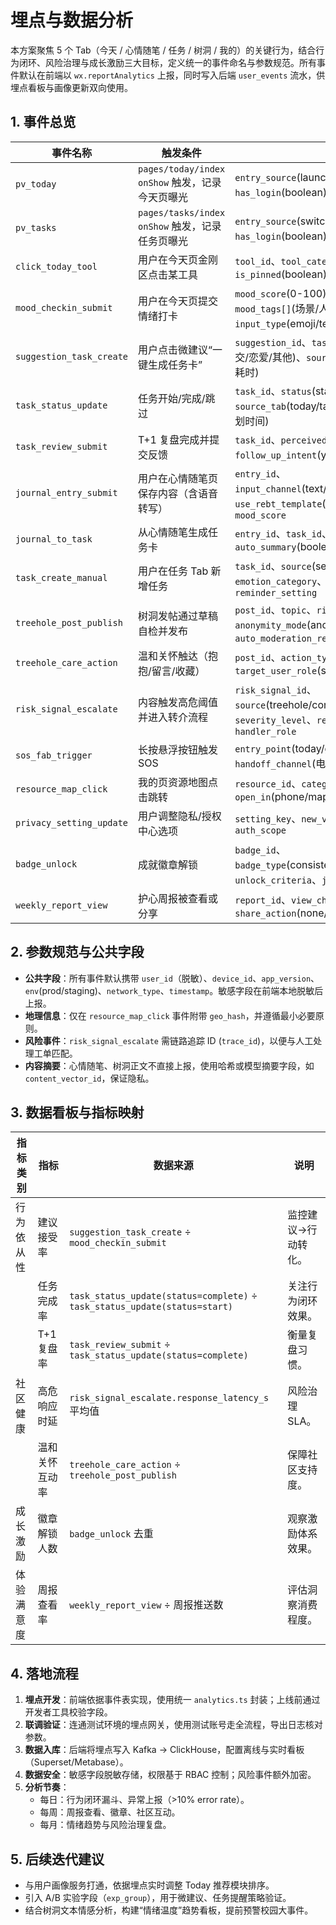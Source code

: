 ﻿# 埋点与数据分析

本方案聚焦 5 个 Tab（今天 / 心情随笔 / 任务 / 树洞 / 我的）的关键行为，结合行为闭环、风险治理与成长激励三大目标，定义统一的事件命名与参数规范。所有事件默认在前端以 `wx.reportAnalytics` 上报，同时写入后端 `user_events` 流水，供埋点看板与画像更新双向使用。

## 1. 事件总览

| 事件名称 | 触发条件 | 上报参数 |
| --- | --- | --- |
| `pv_today` | `pages/today/index` `onShow` 触发，记录今天页曝光 | `entry_source`(launch/switchTab/deeplink)、`has_login`(boolean)、`recommendation_bucket` |
| `pv_tasks` | `pages/tasks/index` `onShow` 触发，记录任务页曝光 | `entry_source`(switchTab/deeplink)、`has_login`(boolean)、`filter_applied`(boolean) |
| `click_today_tool` | 用户在今天页金刚区点击某工具 | `tool_id`、`tool_category`、`position`、`is_pinned`(boolean) |
| `mood_checkin_submit` | 用户在今天页提交情绪打卡 | `mood_score`(0-100)、`primary_emotion`、`mood_tags[]`(场景/人物/地点)、`input_type`(emoji/text)、`timestamp` |
| `suggestion_task_create` | 用户点击微建议“一键生成任务卡” | `suggestion_id`、`task_id`、`category`(学业/睡眠/社交/恋爱/其他)、`source`(AI/运营)、`latency_ms`(生成耗时) |
| `task_status_update` | 任务开始/完成/跳过 | `task_id`、`status`(start/complete/skip/defer)、`source_tab`(today/tasks)、`delay_minutes`(相对计划时间) |
| `task_review_submit` | T+1 复盘完成并提交反馈 | `task_id`、`perceived_effect`(scale)、`follow_up_intent`(yes/no)、`note_length` |
| `journal_entry_submit` | 用户在心情随笔页保存内容（含语音转写） | `entry_id`、`input_channel`(text/voice/image/template)、`use_rebt_template`(boolean)、`word_count`、`mood_score` |
| `journal_to_task` | 从心情随笔生成任务卡 | `entry_id`、`task_id`、`template_id`、`auto_summary`(boolean) |
| `task_create_manual` | 用户在任务 Tab 新增任务 | `task_id`、`source`(self/ai/template)、`emotion_category`、`est_duration`、`reminder_setting` |
| `treehole_post_publish` | 树洞发帖通过草稿自检并发布 | `post_id`、`topic`、`risk_score`(0-1)、`anonymity_mode`(anon/pseudonym)、`auto_moderation_result`(pass/review) |
| `treehole_care_action` | 温和关怀触达（抱抱/留言/收藏） | `post_id`、`action_type`(hug/reply/save/report)、`target_user_role`(self/peer/moderator) |
| `risk_signal_escalate` | 内容触发高危阈值并进入转介流程 | `risk_signal_id`、`source`(treehole/conversation/task_note)、`severity_level`、`response_latency_s`、`handler_role` |
| `sos_fab_trigger` | 长按悬浮按钮触发 SOS | `entry_point`(today/global)、`abort`(boolean)、`handoff_channel`(电话/IM) |
| `resource_map_click` | 我的页资源地图点击跳转 | `resource_id`、`category`(校内/热线/社团)、`open_in`(phone/map/miniprogram) |
| `privacy_setting_update` | 用户调整隐私/授权中心选项 | `setting_key`、`new_value`、`previous_value`、`auth_scope` |
| `badge_unlock` | 成就徽章解锁 | `badge_id`、`badge_type`(consistency/compliance/recovery)、`unlock_criteria`、`journey_day` |
| `weekly_report_view` | 护心周报被查看或分享 | `report_id`、`view_channel`(push/today/mine)、`share_action`(none/counselor) |

## 2. 参数规范与公共字段

- **公共字段**：所有事件默认携带 `user_id`（脱敏）、`device_id`、`app_version`、`env`(prod/staging)、`network_type`、`timestamp`。敏感字段在前端本地脱敏后上报。
- **地理信息**：仅在 `resource_map_click` 事件附带 `geo_hash`，并遵循最小必要原则。
- **风险事件**：`risk_signal_escalate` 需链路追踪 ID (`trace_id`)，以便与人工处理工单匹配。
- **内容摘要**：心情随笔、树洞正文不直接上报，使用哈希或模型摘要字段，如 `content_vector_id`，保证隐私。

## 3. 数据看板与指标映射

| 指标类别 | 指标 | 数据来源 | 说明 |
| --- | --- | --- | --- |
| 行为依从性 | 建议接受率 | `suggestion_task_create` ÷ `mood_checkin_submit` | 监控建议→行动转化。
|  | 任务完成率 | `task_status_update(status=complete)` ÷ `task_status_update(status=start)` | 关注行为闭环效果。
|  | T+1 复盘率 | `task_review_submit` ÷ `task_status_update(status=complete)` | 衡量复盘习惯。
| 社区健康 | 高危响应时延 | `risk_signal_escalate.response_latency_s` 平均值 | 风险治理 SLA。
|  | 温和关怀互动率 | `treehole_care_action` ÷ `treehole_post_publish` | 保障社区支持度。
| 成长激励 | 徽章解锁人数 | `badge_unlock` 去重 | 观察激励体系效果。
| 体验满意度 | 周报查看率 | `weekly_report_view` ÷ 周报推送数 | 评估洞察消费程度。

## 4. 落地流程

1. **埋点开发**：前端依据事件表实现，使用统一 `analytics.ts` 封装；上线前通过开发者工具校验字段。 
2. **联调验证**：连通测试环境的埋点网关，使用测试账号走全流程，导出日志核对参数。 
3. **数据入库**：后端将埋点写入 Kafka → ClickHouse，配置离线与实时看板（Superset/Metabase）。 
4. **数据安全**：敏感字段脱敏存储，权限基于 RBAC 控制；风险事件额外加密。 
5. **分析节奏**：
   - 每日：行为闭环漏斗、异常上报（>10% error rate）。
   - 每周：周报查看、徽章、社区互动。
   - 每月：情绪趋势与风险治理复盘。

## 5. 后续迭代建议

- 与用户画像服务打通，依据埋点实时调整 Today 推荐模块排序。
- 引入 A/B 实验字段（`exp_group`），用于微建议、任务提醒策略验证。
- 结合树洞文本情感分析，构建“情绪温度”趋势看板，提前预警校园大事件。


